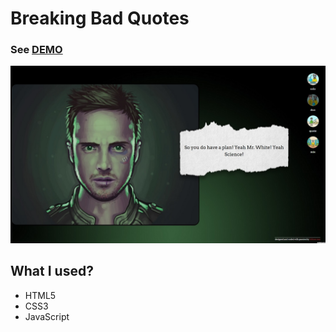 # Breaking Bad Quotes

### See [DEMO](https://tobiaszmaj.github.io/Breaking-Bad-Quotes/)

![Preview](preview.jpg)

## What I used?
* HTML5
* CSS3
* JavaScript